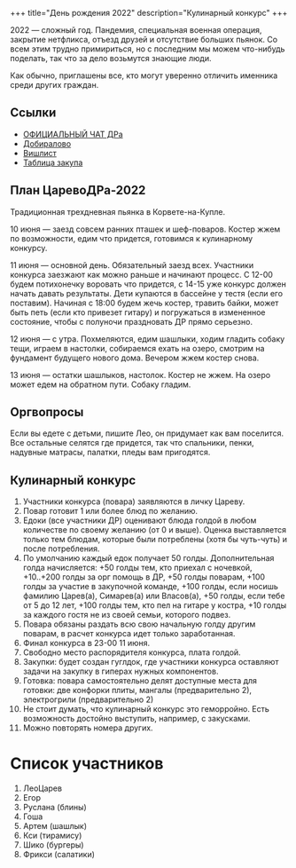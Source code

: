 +++
title="День рождения 2022"
description="Кулинарный конкурс"
+++

2022 — сложный год. Пандемия, специальная военная операция, закрытие нетфликса, отъезд друзей и отсутствие больших пьянок. Со всем этим трудно примириться, но с последним мы можем что-нибудь поделать, так что за дело возьмутся знающие люди.

Как обычно, приглашены все, кто могут уверенно отличить именника среди других граждан.

Ссылки
---

- [ОФИЦИАЛЬНЫЙ ЧАТ ДРа](https://t.me/+XoOp4XGc2z8wMTgy)
- [Добиралово](https://leotsarev.ru/personal/korvet/)
- [Вишлист](https://leotsarev.ru/personal/wishlist/leo/)
- [Таблица закупа](https://docs.google.com/spreadsheets/d/1TlsVZAPmpR89c1MTgzWrqOAA88NblAH9u_m8BT8mmxw/edit#gid=2082856898)

План ЦаревоДРа-2022
---

Традиционная трехдневная пьянка в Корвете-на-Купле. 

10 июня — заезд совсем ранних пташек и шеф-поваров. Костер жжем по возможности, едим что придется, готовимся к кулинарному конкурсу.

11 июня — основной день. Обязательный заезд всех. Участники конкурса заезжают как можно раньше и начинают процесс. С 12-00 будем потихонечку воровать что придется, с 14-15 уже конкурс должен начать давать результаты. Дети купаются в бассейне у тестя (если его поставим). Начиная с 18:00 будем жечь костер, травить байки, может быть петь (если кто привезет гитару) и погружаться в измененное состояние, чтобы с полуночи праздновать ДР прямо серьезно.

12 июня — с утра. Похмеляются, едим шашлыки, ходим гладить собаку тещи, играем в настолки, собираемся ехать на озеро, смотрим на фундамент будущего нового дома. Вечером жжем костер снова.

13 июня — остатки шашлыков, настолок.  Костер не жжем. На озеро может едем на обратном пути. Собаку гладим.

Оргвопросы
---
Если вы едете с детьми, пишите Лео, он придумает как вам поселится. Все остальные селятся где придется, так что  спальники, пенки, надувные матрасы, палатки, пледы вам пригодятся.

Кулинарный конкурс
---

1. Участники конкурса (повара) заявляются в личку Цареву.
1. Повар готовит 1 или более блюд по желанию.
1. Едоки (все участники ДР) оценивают блюда голдой в любом количестве по своему желанию (от 0 и выше). Оценка выставляется только тем блюдам, которые были потреблены (хотя бы чуть-чуть) и после потребления.
1. По умолчанию каждый едок получает 50 голды. Дополнительная голда начисляется: +50 голды тем, кто приехал с ночевкой, +10..+200 голды за орг помощь в ДР, +50 голды поварам, +100 голды за участие в закупочной команде, +100 голды, если носишь фамилию Царев(а), Симарев(а) или Власов(а), +50 голды, если тебе от 5 до 12 лет, +100 голды тем, кто пел на гитаре у костра, +10 голды за каждого гостя не из своей семьи, которого подвез.
1. Повара обязаны раздать всю свою начальную голду другим поварам, в расчет конкурса идет только заработанная.
1. Финал конкурса в 23-00 11 июня.
1. Свободно место распорядителя конкурса, плата голдой.
1. Закупки: будет создан гуглдок, где участники конкурса оставляют задачи на закупку в гиперах нужных компонентов.
1. Готовка: повара самостоятельно делят доступные места для готовки: две конфорки плиты, мангалы (предварительно 2), электрогрили (предварительно 2)
1. Не стоит думать, что кулинарный конкурс это геморройно. Есть возможность достойно выступить, например, с закусками.
1. Можно повторять номера других.

Список участников
===

1. ЛеоЦарев
1. Егор 
1. Руcлана (блины)
1. Гоша
1. Артем (шашлык)
1. Кси (тирамису)
1. Шико (бургеры)
1. Фрикси (салатики)